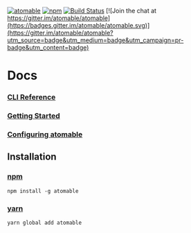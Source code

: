 [![atomable](https://img.shields.io/badge/atomable.io--blue.svg)](http://atomable.io)
[![npm](https://img.shields.io/badge/npm-atomable-lightgrey.svg)](https://www.npmjs.com/package/atomable)
[![Build Status](https://travis-ci.org/atomable/atomable.svg?branch=master)](https://travis-ci.org/atomable/atomable)
[![Join the chat at https://gitter.im/atomable/atomable](https://badges.gitter.im/atomable/atomable.svg)](https://gitter.im/atomable/atomable?utm_source=badge&utm_medium=badge&utm_campaign=pr-badge&utm_content=badge)

# Docs

### [CLI Reference](./cli-reference.md)
### [Getting Started](./getting-started.md)
### [Configuring atomable](./configuring-atomable.md)

## Installation

### [npm](https://www.npmjs.com/package/atomable)
```
npm install -g atomable
```
### [yarn](https://yarnpkg.com/)
```
yarn global add atomable
```
